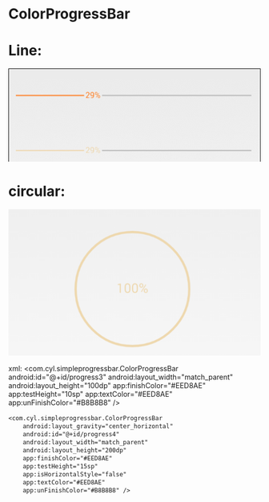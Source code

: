 # ColorProgressBar

# Line:
 ![image](https://github.com/chenyilin0317/ColorProgressBar/raw/master/image/line.gif)
# circular:
  ![image](https://github.com/chenyilin0317/ColorProgressBar/raw/master/image/cir.png)
  
  
  xml:
  <com.cyl.simpleprogressbar.ColorProgressBar
        android:id="@+id/progress3"
        android:layout_width="match_parent"
        android:layout_height="100dp"
        app:finishColor="#EED8AE"
        app:testHeight="10sp"
        app:textColor="#EED8AE"
        app:unFinishColor="#B8B8B8" />

    <com.cyl.simpleprogressbar.ColorProgressBar
        android:layout_gravity="center_horizontal"
        android:id="@+id/progress4"
        android:layout_width="match_parent"
        android:layout_height="200dp"
        app:finishColor="#EED8AE"
        app:testHeight="15sp"
        app:isHorizontalStyle="false"
        app:textColor="#EED8AE"
        app:unFinishColor="#B8B8B8" />
